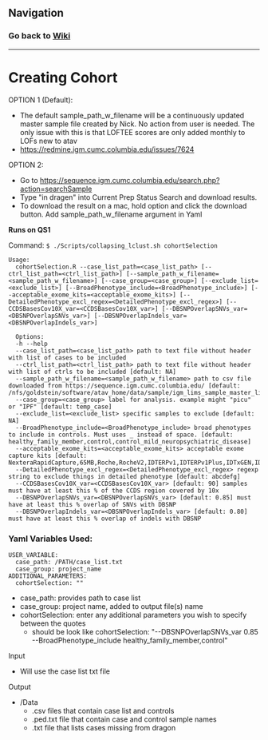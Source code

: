 ## Navigation
### Go back to <a href = "/Tutorial/Home.md">Wiki</a>
<hr>


# Creating Cohort

OPTION 1 (Default):
* The default sample_path_w_filename will be a continuously updated master sample file created by Nick. No action from user is needed. The only issue with this is that LOFTEE scores are only added monthly to LOFs new to atav
* https://redmine.igm.cumc.columbia.edu/issues/7624

OPTION 2:
* Go to https://sequence.igm.cumc.columbia.edu/search.php?action=searchSample
* Type "in dragen" into Current Prep Status Search and download results. 
* To download the result on a mac, hold option and click the download button. Add sample_path_w_filename argument in Yaml


**Runs on QS1**


Command: `$ ./Scripts/collapsing_lclust.sh cohortSelection`


```
Usage: 
  cohortSelection.R --case_list_path=<case_list_path> [--ctrl_list_path=<ctrl_list_path>] [--sample_path_w_filename=<sample_path_w_filename>] [--case_group=<case_group>] [--exclude_list=<exclude_list>] [--BroadPhenotype_include=<BroadPhenotype_include>] [--acceptable_exome_kits=<acceptable_exome_kits>] [--DetailedPhenotype_excl_regex=<DetailedPhenotype_excl_regex>] [--CCDSBasesCov10X_var=<CCDSBasesCov10X_var>] [--DBSNPOverlapSNVs_var=<DBSNPOverlapSNVs_var>] [--DBSNPOverlapIndels_var=<DBSNPOverlapIndels_var>]
  
  Options:
  -h --help
  --case_list_path=<case_list_path> path to text file without header with list of cases to be included
  --ctrl_list_path=<ctrl_list_path> path to text file without header with list of ctrls to be included [default: NA]  
  --sample_path_w_filename=<sample_path_w_filename> path to csv file downloaded from https://sequence.igm.cumc.columbia.edu/ [default: /nfs/goldstein/software/atav_home/data/sample/igm_lims_sample_master_list.tsv]
  --case_group=<case_group> label for analysis. example might "picu" or "IPF" [default: temp_case]
  --exclude_list=<exclude_list> specific samples to exclude [default: NA]  
  --BroadPhenotype_include=<BroadPhenotype_include> broad phenotypes to include in controls. Must uses _ instead of space. [default: healthy_family_member,control,control_mild_neuropsychiatric_disease]
  --acceptable_exome_kits=<acceptable_exome_kits> acceptable exome capture kits [default: NexteraRapidCapture,65MB,Roche,RocheV2,IDTERPv1,IDTERPv1Plus,IDTxGEN,IDTERPv1mtDNA,AgilentCRE,AgilentV4,Agilentv5,AgilentV5,AgilentV5UTR,AgilentV6,MedExome,N/A,Genome_v1]
  --DetailedPhenotype_excl_regex=<DetailedPhenotype_excl_regex> regexp string to exclude things in detailed phenotype [default: abcdefg] 
  --CCDSBasesCov10X_var=<CCDSBasesCov10X_var> [default: 90] samples must have at least this % of the CCDS region covered by 10x
  --DBSNPOverlapSNVs_var=<DBSNPOverlapSNVs_var> [default: 0.85] must have at least this % overlap of SNVs with DBSNP
  --DBSNPOverlapIndels_var=<DBSNPOverlapIndels_var> [default: 0.80] must have at least this % overlap of indels with DBSNP  
```
### Yaml Variables Used:
```
USER_VARIABLE:
  case_path: /PATH/case_list.txt
  case_group: project_name
ADDITIONAL_PARAMETERS:
  cohortSelection: ""
```
* case_path: provides path to case list
* case_group: project name, added to output file(s) name
* cohortSelection: enter any additional parameters you wish to specify between the quotes
  * should be look like cohortSelection: "--DBSNPOverlapSNVs_var 0.85 --BroadPhenotype_include healthy_family_member,control"

Input
- Will use the case list txt file

Output
- /Data
    - .csv files that contain case list and controls
    - .ped.txt file that contain case and control sample names
    - .txt file that lists cases missing from dragon
